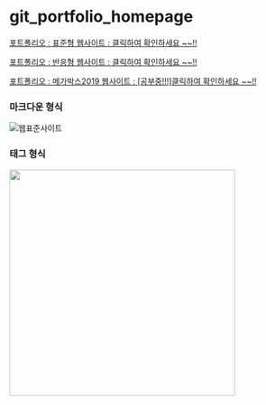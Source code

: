 # git_portfolio_homepage
[포트폴리오 : 표준형 웹사이트 : 클릭하여 확인하세요 ~~!!](https://lim-jae-hun.github.io/git_portfolio_homepage/webstandard/WebContent/html/index.html)

[포트폴리오 : 반응형 웹사이트 : 클릭하여 확인하세요 ~~!!](https://lim-jae-hun.github.io/git_portfolio_homepage/responsive/WebContent/html/index.html)

[포트폴리오 : 메가박스2019 웹사이트 : [공부중!!!]클릭하여 확인하세요 ~~!!](https://lim-jae-hun.github.io/git_portfolio_homepage/megabox2019/WebContent/html/index.html)

### 마크다운 형식
![웹표준사이트](https://user-images.githubusercontent.com/61720243/108012265-4907b780-704c-11eb-9437-62f581a08bf8.png)

### 태그 형식
<img src="https://user-images.githubusercontent.com/61720243/108012265-4907b780-704c-11eb-9437-62f581a08bf8.png" width="400">

